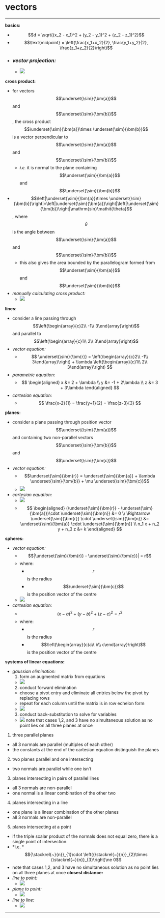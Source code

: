 # vectors

***

**basics:**

* $$d = \sqrt{(x_2 - x_1)^2 + (y_2 - y_1)^2 + (z_2 - z_1)^2}$$
* $$\text{midpoint} = \left(\frac{x_1+x_2}{2}, \frac{y_1+y_2}{2}, \frac{z_1+z_2}{2}\right)$$
* ### _vector projection:_
  * ![](images/image_1.a2a38ccd.png)

**cross product:**

* for vectors $$\underset{\sim}{\bm{a}}$$ and $$\underset{\sim}{\bm{b}}$$, the cross product $$\underset{\sim}{\bm{a}}\times \underset{\sim}{\bm{b}}$$ is a vector perpendicular to $$\underset{\sim}{\bm{a}}$$ and $$\underset{\sim}{\bm{b}}$$
  * _i.e._ it is normal to the plane containing $$\underset{\sim}{\bm{a}}$$ and $$\underset{\sim}{\bm{b}}$$
* $$\left|\underset{\sim}{\bm{a}}\times \underset{\sim}{\bm{b}}\right|=\left|\underset{\sim}{\bm{a}}\right|\left|\underset{\sim}{\bm{b}}\right|\mathrm{sin}\mathit{\theta}$$, where $$\theta$$is the angle between $$\underset{\sim}{\bm{a}}$$ and $$\underset{\sim}{\bm{b}}$$
  * this also gives the area bounded by the parallelogram formed from $$\underset{\sim}{\bm{a}}$$ and $$\underset{\sim}{\bm{b}}$$
* _manually calculating cross product:_
  * ![](images/image_2.7bab86df.png)

**lines:**

* consider a line passing through $$\left(\begin{array}{c}2\\ -1\\ 3\end{array}\right)$$ and parallel to $$\left(\begin{array}{c}1\\ 2\\ 3\end{array}\right)$$
* _vector equation:_
  * $$
    \underset{\sim}{\bm{r}} = \left(\begin{array}{c}2\\ -1\\ 3\end{array}\right) + \lambda \left(\begin{array}{c}1\\ 2\\ 3\end{array}\right)
    $$
* _parametric equation:_
  * $$
    \begin{aligned}
    x &= 2 + \lambda \\
    y &= -1 + 2\lambda \\
    z &= 3 + 3\lambda
    \end{aligned}
    $$
* _cartesian equation:_
  * $$
    \frac{x-2}{1} = \frac{y+1}{2} = \frac{z-3}{3}
    $$

**planes:**

* consider a plane passing through position vector $$\underset{\sim}{\bm{a}}$$ and containing two non-parallel vectors $$\underset{\sim}{\bm{b}}$$ and $$\underset{\sim}{\bm{c}}$$
* _vector equation:_
  * $$\underset{\sim}{\bm{r}} = \underset{\sim}{\bm{a}} + \lambda \underset{\sim}{\bm{b}} + \mu \underset{\sim}{\bm{c}}$$
  * ![](images/image_3.57965e1e.png)
* _cartesian equation:_
  * ![](images/image_4.9942acb4.png)
  * $$
    \begin{aligned}
    (\underset{\sim}{\bm{r}} - \underset{\sim}{\bm{a}})\cdot \underset{\sim}{\bm{n}} &= 0 \\
    \Rightarrow \underset{\sim}{\bm{r}} \cdot \underset{\sim}{\bm{n}} &= \underset{\sim}{\bm{a}} \cdot \underset{\sim}{\bm{n}} \\
    n_1 x + n_2 y + n_3 z &= k
    \end{aligned}
    $$

**spheres:**

* _vector equation:_
  * $$|\underset{\sim}{\bm{r}} - \underset{\sim}{\bm{c}}| = r$$
  * where:
    * $$r$$ is the radius
    * $$\underset{\sim}{\bm{c}}$$ is the position vector of the centre
  * ![](images/image_5.ca78936e.png)
* _cartesian equation:_
  * $$(x-a)^2 + (y-b)^2 + (z-c)^2 = r^2$$
  * where:
    * $$r$$ is the radius
    * $$\left(\begin{array}{c}a\\ b\\ c\end{array}\right)$$ is the position vector of the centre

**systems of linear equations:**

* _gaussian elimination:_
  1. form an augmented matrix from equations
  * ![](images/image_6.d2f641e0.png)
  2. conduct forward elimination
  * choose a pivot entry and eliminate all entries below the pivot by replacing rows
  * repeat for each column until the matrix is in row echelon form
  * ![](images/image_7.49b6a461.png)
  3. conduct back-substitution to solve for variables
  * ![](images/image_8.5d9d05cd.png) note that cases 1,2, and 3 have no simultaneous solution as no point lies on all three planes at once

1. three parallel planes

* all 3 normals are parallel (multiples of each other)
* the constants at the end of the cartesian equation distinguish the planes

2. two planes parallel and one intersecting

* two normals are parallel while one isn’t

3. planes intersecting in pairs of parallel lines

* all 3 normals are non-parallel
* one normal is a linear combination of the other two

4. planes intersecting in a line

* one plane is a linear combination of the other planes
* all 3 normals are non-parallel

5. planes intersecting at a point

* if the triple scalar product of the normals does not equal zero, there is a single point of intersection
* \*i.e. \*$${\stackrel{~}{n}}_{1}\cdot \left({\stackrel{~}{n}}_{2}\times {\stackrel{~}{n}}_{3}\right)\ne 0$$
* note that cases 1,2, and 3 have no simultaneous solution as no point lies on all three planes at once **closest distance:**
* _line to point:_
  * ![](images/image_9.d0e0c80b.png)
* _plane to point:_
  * ![](images/image_10.1e6361a2.png)
* _line to line:_
  * ![](images/image_11.0adeadff.png)

***
